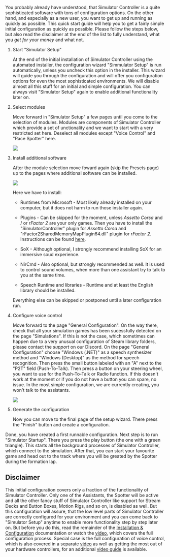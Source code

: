 You probably already have understood, that Simulator Controller is a quite sophisticated software with tons of configuration options. On the other hand, and especially as a new user, you want to get up and running as quickly as possible. This quick start guide will help you to get a fairly simple initial configuration as quickly as possible. Please follow the steps below, but also read the disclaimer at the end of the list to fully understand, what you *get for your money* and what not.

1. Start "Simulator Setup"

   At the end of the initial installation of Simulator Controller using the automated installer, the configuration wizard "Simmulator Setup" is run automatically, unless you uncheck this option in the installer. This wizard will guide you through the configuration and will offer you configuration options for even the most sophisticated environments. We will disable almost all this stuff for an initial and simple configuration. You can always visit "Simulator Setup" again to enable additional functionality later on.

2. Select modules

   Move forward in "Simulator Setup" a few pages until you come to the selection of modules. Modules are components of Simulator Controller which provide a set of unctionality and we want to start with a very restricted set here. Deselect all modules except "Voice Control" and "Race Spotter" here.
   
   ![](https://github.com/SeriousOldMan/Simulator-Controller/blob/main/Docs/Images/Quick%20Start%201.JPG)

3. Install additional software

   After the module selection move foward again (skip the Presets page) up to the pages where additional software can be installed.
   
   ![](https://github.com/SeriousOldMan/Simulator-Controller/blob/main/Docs/Images/Quick%20Start%202.JPG)
   
   Here we have to install:
   
   - Runtimes from Microsoft - Most likely already installed on your computer, but it does not harm to run those installer again.
   
   - Plugins - Can be skipped for the moment, unless *Assetto Corsa* and / or *rFactor 2* are your only games. Then you have to install the "SimulatorController" plugin for *Assetto Corsa* and "rFactor2SharedMemoryMapPlugin64.dll" plugin for *rFactor 2*. Instructions can be found [here](https://github.com/SeriousOldMan/Simulator-Controller/wiki/Virtual-Race-Engineer#installation-of-telemetry-providers).
   
   - SoX - Although optional, I strongly recommend installing SoX for an immersive soud experience.
   
   - NirCmd - Also optional, but strongly recommended as well. It is used to control sound volumes, when more than one assistant try to talk to you at the same time.
   
   - Speech Runtime and libraries - Runtime and at least the English library should be installed.
   
   Everything else can be skipped or postponed until a later configuration run.

4. Configure voice control

   Move forward to the page "General Configuration". On the way there, check that all your simulation games has been sucessfully detected on the page "Simulations". If this is not the case, which sometimes can happen due to a very unusual configuration of Steam library folders, please contact the *support* on our Discord.
   On the page "General Configuration" choose "Windows (.NET)" as a speech synthesizer method and "Windows (Desktop)" as the method for speech recognition. Then press the small button labeled with an "A" next to the "P2T" field (Push-To-Talk). Then press a button on your steering wheel, you want to use for the Push-To-Talk or Radio function. If this doesn't work at the moment or if you do not have a button you can spare, no issue. In the most simple configuration, we are currently creating, you won't talk to the assistants.
   
   ![](https://github.com/SeriousOldMan/Simulator-Controller/blob/main/Docs/Images/Quick%20Start%203.JPG)

5. Generate the configuration

   Now you can move to the final page of the setup wizard. There press the "Finish" button and create a configuration.

Done, you have created a first runnable configuration. Next step is to run "Simulator Startup". There you press the play button (the one with a green triangle). This starts all the background processes of Simulator Controller, which connect to the simulation. After that, you can start your favourite game and head out to the track where you will be greated by the Spotter during the formation lap.

## Disclaimer

This initial configuration covers only a fraction of the functionality of Simulator Controller. Only one of the Assistants, the Spotter will be active and all the other fancy stuff of Simulator Controller like support for Stream Decks and Button Boxes, Motion Rigs, and so on, is disabled as well. But this configuration will assure, that the low level parts of Simulator Controller are correctly configured for your environment and you can come back to "Simulator Setup" anytime to enable more functionality step by step later on. But before you do this, read the remainder of the [Installation & Configuration](https://github.com/SeriousOldMan/Simulator-Controller/wiki/Installation-&-Configuration) documentation or watch the [video](https://youtu.be/1XFvWhg2cPw), which covers the full configuration process. Special case is the full configuration of voice control, which is also covered in a separate [video](https://youtu.be/u_2cIrZ1zFk) as well as getting the most out of your hardware controllers, for an additional [video guide](https://youtu.be/wPUnjViU15U) is available.